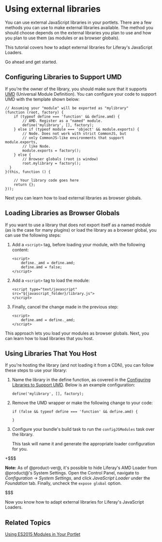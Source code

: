 # Using external libraries [](id=using-external-libraries)

You can use external JavaScript libraries in your portlets. There are a few
methods you can use to make external libraries available. The method you should 
choose depends on the external libraries you plan to use and how you plan to use 
them (as modules or as browser globals).

This tutorial covers how to adapt external libraries for Liferay's JavaScript 
Loaders.

Go ahead and get started.

## Configuring Libraries to Support UMD [](id=configuring-libraries-to-support-umd)

If you're the owner of the library, you should make sure that it supports [UMD](https://github.com/umdjs/umd)
(Universal Module Definition). You can configure your code to support UMD with 
the template shown below:

    // Assuming your "module" will be exported as "mylibrary"
    (function (root, factory) {
        if (typeof define === 'function' && define.amd) {
            // AMD. Register as a "named" module.
            define('mylibrary', [], factory);
        } else if (typeof module === 'object' && module.exports) {
            // Node. Does not work with strict CommonJS, but
            // only CommonJS-like environments that support module.exports,
            // like Node.
            module.exports = factory();
        } else {
            // Browser globals (root is window)
            root.mylibrary = factory();
      }
    }(this, function () {

        // Your library code goes here
        return {};
    }));

Next you can learn how to load external libraries as browser globals.

## Loading Libraries as Browser Globals [](id=loading-libraries-as-browser-globals)

If you want to use a library that does not export itself as a named module 
(as is the case for many plugins) or load the library as a browser global, you 
can use the following steps:

1.  Add a `<script>` tag, before loading your module, with the following content:

        <script>
            define._amd = define.amd;
            define.amd = false;
        </script>

2.  Add a `<script>` tag to load the module:

        <script type="text/javascript" src="${javascript_folder}/library.js">
        </script>

3.  Finally, cancel the change made in the previous step:

        <script>
            define.amd = define._amd;
        </script>

This approach lets you load your modules as browser globals. Next, you can learn 
how to load libraries that you host.

## Using Libraries That You Host [](id=using-libraries-that-you-host)

If you're hosting the library (and not loading it from a CDN), you can follow 
these steps to use your library:

1.  Name the library in the define function, as covered in the 
    [Configuring Libraries to Support UMD](/develop/tutorials/-/knowledge_base/7-0/using-external-libraries#configuring-libraries-to-support-umd). 
    Below is an example configuration:

        define('mylibrary', [], factory);

2.  Remove the UMD wrapper or make the following change to your code:

        if (false && typeof define === 'function' && define.amd) {
    
        }

3.  Configure your bundle's build task to run the `configJSModules` task over 
    the library.
    
    This task will name it and generate the appropriate loader configuration for 
    you.

+$$$

**Note:** As of @product-ver@, it's possible to hide Liferay's AMD Loader from 
@product@'s System Settings. Open the Control Panel, navigate to 
*Configuration* &rarr; *System Settings*, and click *JavaScript Loader* under 
the *Foundation* tab. Finally, uncheck the `expose global` option.

$$$

Now you know how to adapt external libraries for Liferay's JavaScript Loaders.

## Related Topics [](id=related-topics)

[Using ES2015 Modules in Your Portlet](/develop/tutorials/-/knowledge_base/7-0/using-es2015-modules-in-your-portlet)

